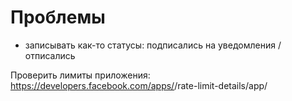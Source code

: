 # Проблемы

- записывать как-то статусы: подписались на уведомления / отписались

Проверить лимиты приложения: https://developers.facebook.com/apps/<APPLICATION-ID>/rate-limit-details/app/
